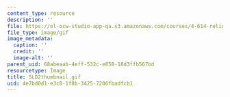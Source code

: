 ```yaml
---
content_type: resource
description: ''
file: https://ol-ocw-studio-app-qa.s3.amazonaws.com/courses/4-614-religious-architecture-and-islamic-cultures-fall-2002/4e7bd0d1e3c01f8b34257206fbadfcb1_SLD2thumbnail.gif
file_type: image/gif
image_metadata:
  caption: ''
  credit: ''
  image-alt: ''
parent_uid: 68abeaab-4eff-532c-e858-18d3ffb567bd
resourcetype: Image
title: SLD2thumbnail.gif
uid: 4e7bd0d1-e3c0-1f8b-3425-7206fbadfcb1
---
```


